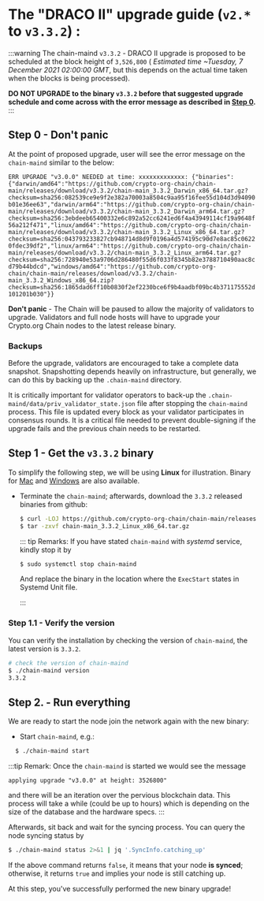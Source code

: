 # The "DRACO II" upgrade guide (`v2.*` to `v3.3.2`) : 

:::warning
The chain-maind `v3.3.2` - DRACO II upgrade is proposed to be scheduled at the block height of `3,526,800` ( *Estimated time ~Tuesday, 7 December 2021 02:00:00 GMT*, but this depends on the actual time taken when the blocks is being processed).

**DO NOT UPGRADE to the binary `v3.3.2` before that suggested upgrade schedule and come across with the error message as described in [Step 0](#step-0-don-t-panic).**
:::


## Step 0 - Don't panic 
At the point of proposed upgrade, user will see the error message on the `chain-maind` similar to the below: 

`ERR UPGRADE "v3.0.0" NEEDED at time: xxxxxxxxxxxxx: {"binaries":{"darwin/amd64":"https://github.com/crypto-org-chain/chain-main/releases/download/v3.3.2/chain-main_3.3.2_Darwin_x86_64.tar.gz?checksum=sha256:082539ce9e9f2e382a70003a8504c9aa95f16fee55d104d3d94090b01e36ee63","darwin/arm64":"https://github.com/crypto-org-chain/chain-main/releases/download/v3.3.2/chain-main_3.3.2_Darwin_arm64.tar.gz?checksum=sha256:3ebdeeb65400332e6c892a52cc6241ed6f4a43949114cf19a9648f56a212f471","linux/amd64":"https://github.com/crypto-org-chain/chain-main/releases/download/v3.3.2/chain-main_3.3.2_Linux_x86_64.tar.gz?checksum=sha256:043793233827cb948714d8d9f0196a4d574195c90d7e8ac85c06220fdec39df2","linux/arm64":"https://github.com/crypto-org-chain/chain-main/releases/download/v3.3.2/chain-main_3.3.2_Linux_arm64.tar.gz?checksum=sha256:728940e53a9706d286480f55d6f033f8345b82e3788710490aac8cd79b44bdcd","windows/amd64":"https://github.com/crypto-org-chain/chain-main/releases/download/v3.3.2/chain-main_3.3.2_Windows_x86_64.zip?checksum=sha256:1865dad6ff10b0830f2ef2230bce6f9b4aadbf09bc4b371175552d101201b030"}}`

**Don't panic** - The Chain will be paused to allow the majority of validators to upgrade. Validators and full node hosts will have to upgrade your Crypto.org Chain nodes to the latest release binary.


### Backups
Before the upgrade, validators are encouraged to take a complete data snapshot. Snapshotting depends heavily on infrastructure, but generally, we can do this by backing up the `.chain-maind` directory.

It is critically important for validator operators to back-up the `.chain-maind/data/priv_validator_state.json` file after stopping the `chain-maind` process. This file is updated every block as your validator participates in consensus rounds. It is a critical file needed to prevent double-signing if the upgrade fails and the previous chain needs to be restarted.



## Step 1 - Get the `v3.3.2` binary

To simplify the following step, we will be using **Linux** for illustration. Binary for
[Mac](https://github.com/crypto-org-chain/chain-main/releases/download/v3.3.2/chain-main_3.3.2_Darwin_x86_64.tar.gz) and [Windows](https://github.com/crypto-org-chain/chain-main/releases/download/v3.3.2/chain-main_3.3.2_Windows_x86_64.zip) are also available. 

- Terminate the `chain-maind`; afterwards, download the `3.3.2` released binaries from github:

  ```bash
  $ curl -LOJ https://github.com/crypto-org-chain/chain-main/releases/download/v3.3.2/chain-main_3.3.2_Linux_x86_64.tar.gz
  $ tar -zxvf chain-main_3.3.2_Linux_x86_64.tar.gz
  ```


    ::: tip Remarks: 
    If you have stated `chain-maind` with *systemd* service, kindly stop it by 

    ```bash 
    $ sudo systemctl stop chain-maind
    ```
    And replace the binary in the location where the `ExecStart` states in Systemd Unit file.
    
    :::


### Step 1.1 -  Verify the version

You can verify the installation by checking the version of `chain-maind`, the latest version is `3.3.2`.

  ```bash 
  # check the version of chain-maind
  $ ./chain-maind version
  3.3.2
  ```

## Step 2. - Run everything

We are ready to start the node join the network again with the new binary:

- Start `chain-maind`, e.g.:

```bash
  $ ./chain-maind start
```
:::tip Remark:
Once the `chain-maind` is started we would see the message
```
applying upgrade "v3.0.0" at height: 3526800"
```
and there will be an iteration over the pervious blockchain data. This process will take a while (could be up to hours) which is depending on the size of the database and the hardware specs.
:::


Afterwards, sit back and wait for the syncing process. You can query the node syncing status by
  ```bash
  $ ./chain-maind status 2>&1 | jq '.SyncInfo.catching_up'
  ```
If the above command returns `false`, it means that your node **is synced**; otherwise, it returns `true` and implies your node is still catching up.


At this step, you've successfully performed the new binary upgrade!
